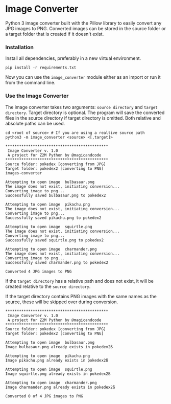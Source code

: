 # Image Converter
Python 3 image converter built with the Pillow library to easily convert any JPG images to PNG. Converted images can be stored in the source folder or a target folder that is created if it doesn't exist.

### Installation
Install all dependencies, preferably in a new virtual environment.
```
pip install -r requirements.txt
```
Now you can use the `image_converter` module either as an import or run it from the command line.

### Use the Image Converter
The image converter takes two arguments: `source directory` and `target directory`.
Target directory is optional. The program will save the converted files in the source directory if target directory is omitted.
Both relative and absolute paths can be used.

```
cd <root of source> # If you are using a realtive source path
python3 -m image_converter <source> <[,target]>
```
```
*********************************************
 Image Converter v. 1.0
 A project for Z2M Python by @magicandcode
*********************************************
Source folder: pokedex [converting from JPG]
Target folder: pokedex2 [converting to PNG]
images-converter

Attempting to open image  bulbasaur.png
The image does not exist, initiating conversion...
Converting image to png...
Successfully saved bulbasaur.png to pokedex2

Attempting to open image  pikachu.png
The image does not exist, initiating conversion...
Converting image to png...
Successfully saved pikachu.png to pokedex2

Attempting to open image  squirtle.png
The image does not exist, initiating conversion...
Converting image to png...
Successfully saved squirtle.png to pokedex2

Attempting to open image  charmander.png
The image does not exist, initiating conversion...
Converting image to png...
Successfully saved charmander.png to pokedex2

Converted 4 JPG images to PNG
```

If the `target directory` has a relative path and does not exist, it will be created relative to the `source directory`.

If the target directory contains PNG images with the same names as the source, these will be skipped over during conversion.
```
*********************************************
 Image Converter v. 1.0
 A project for Z2M Python by @magicandcode
*********************************************
Source folder: pokedex [converting from JPG]
Target folder: pokedex2 [converting to PNG]

Attempting to open image  bulbasaur.png
Image bulbasaur.png already exists in pokedex2ß

Attempting to open image  pikachu.png
Image pikachu.png already exists in pokedex2ß

Attempting to open image  squirtle.png
Image squirtle.png already exists in pokedex2ß

Attempting to open image  charmander.png
Image charmander.png already exists in pokedex2ß

Converted 0 of 4 JPG images to PNG
```
